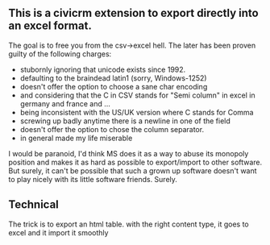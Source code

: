This is a civicrm extension to export directly into an excel format.
-------------

The goal is to free you from the csv->excel hell. The later has been proven guilty of the following charges:
- stubornly ignoring that unicode exists since 1992. 
- defaulting to the braindead latin1 (sorry, Windows-1252)
- doesn't offer the option to choose a sane char encoding
- and considering that the C in CSV stands for "Semi column" in excel in germany and france and ...
- being inconsistent with the US/UK version where C stands for Comma
- screwing up badly anytime there is a newline in one of the field
- doesn't offer the option to chose the column separator.
- in general made my life miserable

I would be paranoid, I'd think MS does it as a way to abuse its monopoly position and makes it as hard as possible to export/import to other software. 
But surely, it can't be possible that such a grown up software doesn't want to play nicely with its little software friends.
Surely.

Technical
--------------

The trick is to export an html table. with the right content type, it goes to excel and it import it smoothly
